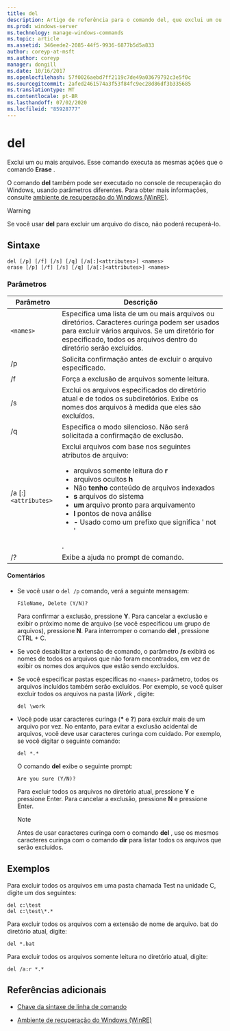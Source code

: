 ```yaml
---
title: del
description: Artigo de referência para o comando del, que exclui um ou mais arquivos.
ms.prod: windows-server
ms.technology: manage-windows-commands
ms.topic: article
ms.assetid: 346eede2-2085-44f5-9936-6877b5d5a833
author: coreyp-at-msft
ms.author: coreyp
manager: dongill
ms.date: 10/16/2017
ms.openlocfilehash: 57f0026aebd7ff2119c7de49a03679792c3e5f0c
ms.sourcegitcommit: 2afed2461574a3f53f84fc9ec28d86df3b335685
ms.translationtype: MT
ms.contentlocale: pt-BR
ms.lasthandoff: 07/02/2020
ms.locfileid: "85928777"
---
```

# <a name="del"></a>del

Exclui um ou mais arquivos. Esse comando executa as mesmas ações que o comando **Erase** .

O comando **del** também pode ser executado no console de recuperação do Windows, usando parâmetros diferentes. Para obter mais informações, consulte [ambiente de recuperação do Windows (WinRE)](https://docs.microsoft.com/windows-hardware/manufacture/desktop/windows-recovery-environment--windows-re--technical-reference).

> [!WARNING]
> Se você usar **del** para excluir um arquivo do disco, não poderá recuperá-lo.

## <a name="syntax"></a>Sintaxe

```
del [/p] [/f] [/s] [/q] [/a[:]<attributes>] <names>
erase [/p] [/f] [/s] [/q] [/a[:]<attributes>] <names>
```

### <a name="parameters"></a>Parâmetros

| Parâmetro | Descrição |
| --------- | ----------- |
| `<names>` | Especifica uma lista de um ou mais arquivos ou diretórios. Caracteres curinga podem ser usados para excluir vários arquivos. Se um diretório for especificado, todos os arquivos dentro do diretório serão excluídos. |
| /p | Solicita confirmação antes de excluir o arquivo especificado. |
| /f | Força a exclusão de arquivos somente leitura. |
| /s | Exclui os arquivos especificados do diretório atual e de todos os subdiretórios. Exibe os nomes dos arquivos à medida que eles são excluídos. |
| /q | Especifica o modo silencioso. Não será solicitada a confirmação de exclusão. |
| /a [:]`<attributes>` | Exclui arquivos com base nos seguintes atributos de arquivo:<ul><li>arquivos somente leitura do **r**</li><li>arquivos ocultos **h**</li><li>Não **tenho** conteúdo de arquivos indexados</li><li>**s** arquivos do sistema</li><li>**um** arquivo pronto para arquivamento</li><li>**l** pontos de nova análise</li><li>**-** Usado como um prefixo que significa ' not '</li></ul>. |
| /? | Exibe a ajuda no prompt de comando. |

#### <a name="remarks"></a>Comentários

- Se você usar o `del /p` comando, verá a seguinte mensagem:

    `FileName, Delete (Y/N)?`

    Para confirmar a exclusão, pressione **Y**. Para cancelar a exclusão e exibir o próximo nome de arquivo (se você especificou um grupo de arquivos), pressione **N**. Para interromper o comando **del** , pressione CTRL + C.

- Se você desabilitar a extensão de comando, o parâmetro **/s** exibirá os nomes de todos os arquivos que não foram encontrados, em vez de exibir os nomes dos arquivos que estão sendo excluídos.

- Se você especificar pastas específicas no `<names>` parâmetro, todos os arquivos incluídos também serão excluídos. Por exemplo, se você quiser excluir todos os arquivos na pasta *\Work* , digite:

  ```
  del \work
  ```

- Você pode usar caracteres curinga (**&#42;** e **?**) para excluir mais de um arquivo por vez. No entanto, para evitar a exclusão acidental de arquivos, você deve usar caracteres curinga com cuidado. Por exemplo, se você digitar o seguinte comando:

  ```
  del *.*
  ```

  O comando **del** exibe o seguinte prompt:

  `Are you sure (Y/N)?`

  Para excluir todos os arquivos no diretório atual, pressione **Y** e pressione Enter. Para cancelar a exclusão, pressione **N** e pressione Enter.

  > [!NOTE]
  > Antes de usar caracteres curinga com o comando **del** , use os mesmos caracteres curinga com o comando **dir** para listar todos os arquivos que serão excluídos.

## <a name="examples"></a>Exemplos

Para excluir todos os arquivos em uma pasta chamada Test na unidade C, digite um dos seguintes:

```
del c:\test
del c:\test\*.*
```

Para excluir todos os arquivos com a extensão de nome de arquivo. bat do diretório atual, digite:

```
del *.bat
```

Para excluir todos os arquivos somente leitura no diretório atual, digite:

```
del /a:r *.*
```

## <a name="additional-references"></a>Referências adicionais

- [Chave da sintaxe de linha de comando](command-line-syntax-key.md)

- [Ambiente de recuperação do Windows (WinRE)](https://docs.microsoft.com/windows-hardware/manufacture/desktop/windows-recovery-environment--windows-re--technical-reference)
